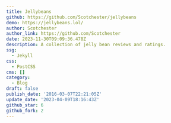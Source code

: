 ```yaml
---
title: Jellybeans
github: https://github.com/Scotchester/jellybeans
demo: https://jellybeans.lol/
author: Scotchester
author_link: https://github.com/Scotchester
date: 2023-11-30T09:09:36.478Z
description: A collection of jelly bean reviews and ratings.
ssg:
  - Jekyll
css:
  - PostCSS
cms: []
category:
  - Blog
draft: false
publish_date: '2016-03-07T22:21:05Z'
update_date: '2023-04-09T18:16:43Z'
github_star: 6
github_fork: 2
---
```

